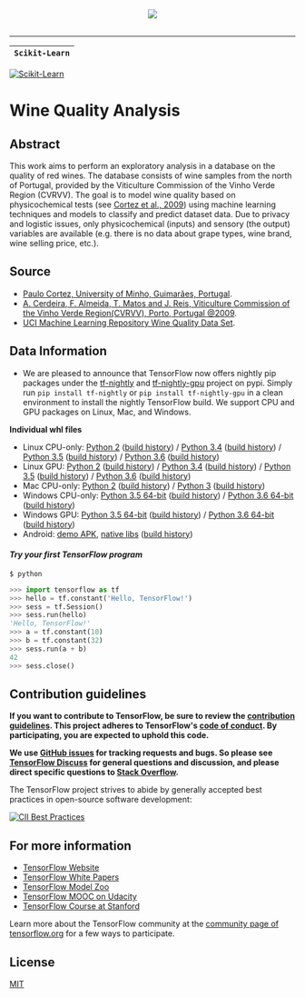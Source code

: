 <div align="center">
  <img src="http://cdn.wittysparks.com/wp-content/uploads/2017/08/09210754/Machine-Learning.jpg"><br><br>
</div>

-----------------


| **`Scikit-Learn`** |
|--------------------|
[![Scikit-Learn](https://elitedatascience.com/wp-content/uploads/2016/11/sklearn-logo.png)](http://scikit-learn.org)

# **Wine Quality Analysis**

## **Abstract**
This work aims to perform an exploratory analysis in a database on the quality of red wines. The database consists 
of wine samples from the north of Portugal, provided by the Viticulture Commission of the Vinho Verde Region (CVRVV). 
The goal is to model wine quality based on physicochemical tests (see [Cortez et al., 2009](http://www3.dsi.uminho.pt/pcortez/wine/)) using machine learning techniques and models to classify and predict dataset data. Due to privacy and logistic issues, only physicochemical (inputs) and sensory (the output) variables are available (e.g. there is no data about grape types, wine brand, wine selling price, etc.).

## Source
* [Paulo Cortez, University of Minho, Guimarães, Portugal](http://www3.dsi.uminho.pt/pcortez).
* [A. Cerdeira, F. Almeida, T. Matos and J. Reis, Viticulture Commission of the Vinho Verde Region(CVRVV), Porto, Portugal @2009](http://www.vinhoverde.pt/en/).
* [UCI Machine Learning Repository Wine Quality Data Set](https://archive.ics.uci.edu/ml/datasets/Wine+Quality).


## Data Information ##
* We are pleased to announce that TensorFlow now offers nightly pip packages
under the [tf-nightly](https://pypi.python.org/pypi/tf-nightly) and
[tf-nightly-gpu](https://pypi.python.org/pypi/tf-nightly-gpu) project on pypi.
Simply run `pip install tf-nightly` or `pip install tf-nightly-gpu` in a clean
environment to install the nightly TensorFlow build. We support CPU and GPU
packages on Linux, Mac, and Windows.


**Individual whl files**
* Linux CPU-only: [Python 2](https://ci.tensorflow.org/view/tf-nightly/job/tf-nightly-linux/TF_BUILD_IS_OPT=OPT,TF_BUILD_IS_PIP=PIP,TF_BUILD_PYTHON_VERSION=PYTHON2,label=cpu-slave/lastSuccessfulBuild/artifact/pip_test/whl/tf_nightly-1.head-cp27-none-linux_x86_64.whl) ([build history](https://ci.tensorflow.org/view/tf-nightly/job/tf-nightly-linux/TF_BUILD_IS_OPT=OPT,TF_BUILD_IS_PIP=PIP,TF_BUILD_PYTHON_VERSION=PYTHON2,label=cpu-slave/)) / [Python 3.4](https://ci.tensorflow.org/view/tf-nightly/job/tf-nightly-linux/TF_BUILD_IS_OPT=OPT,TF_BUILD_IS_PIP=PIP,TF_BUILD_PYTHON_VERSION=PYTHON3,label=cpu-slave/lastSuccessfulBuild/artifact/pip_test/whl/tf_nightly-1.head-cp34-cp34m-linux_x86_64.whl) ([build history](https://ci.tensorflow.org/view/tf-nightly/job/tf-nightly-linux/TF_BUILD_IS_OPT=OPT,TF_BUILD_IS_PIP=PIP,TF_BUILD_PYTHON_VERSION=PYTHON3,label=cpu-slave/)) / [Python 3.5](https://ci.tensorflow.org/view/tf-nightly/job/tf-nightly-linux/TF_BUILD_IS_OPT=OPT,TF_BUILD_IS_PIP=PIP,TF_BUILD_PYTHON_VERSION=PYTHON3.5,label=cpu-slave/lastSuccessfulBuild/artifact/pip_test/whl/tf_nightly-1.head-cp35-cp35m-linux_x86_64.whl) ([build history](https://ci.tensorflow.org/view/tf-nightly/job/tf-nightly-linux/TF_BUILD_IS_OPT=OPT,TF_BUILD_IS_PIP=PIP,TF_BUILD_PYTHON_VERSION=PYTHON3.5,label=cpu-slave/)) / [Python 3.6](http://ci.tensorflow.org/view/tf-nightly/job/tf-nightly-linux/TF_BUILD_IS_OPT=OPT,TF_BUILD_IS_PIP=PIP,TF_BUILD_PYTHON_VERSION=PYTHON3.6,label=cpu-slave/lastSuccessfulBuild/artifact/pip_test/whl/tf_nightly-1.head-cp36-cp36m-linux_x86_64.whl) ([build history](https://ci.tensorflow.org/view/tf-nightly/job/tf-nightly-linux/TF_BUILD_IS_OPT=OPT,TF_BUILD_IS_PIP=PIP,TF_BUILD_PYTHON_VERSION=PYTHON3.6,label=cpu-slave/))
* Linux GPU: [Python 2](https://ci.tensorflow.org/view/tf-nightly/job/tf-nightly-linux/TF_BUILD_IS_OPT=OPT,TF_BUILD_IS_PIP=PIP,TF_BUILD_PYTHON_VERSION=PYTHON2,label=gpu-linux/42/artifact/pip_test/whl/tf_nightly_gpu-1.head-cp27-none-linux_x86_64.whl) ([build history](https://ci.tensorflow.org/view/tf-nightly/job/tf-nightly-linux/TF_BUILD_IS_OPT=OPT,TF_BUILD_IS_PIP=PIP,TF_BUILD_PYTHON_VERSION=PYTHON2,label=gpu-linux/)) / [Python 3.4](https://ci.tensorflow.org/view/tf-nightly/job/tf-nightly-linux/TF_BUILD_IS_OPT=OPT,TF_BUILD_IS_PIP=PIP,TF_BUILD_PYTHON_VERSION=PYTHON3,label=gpu-linux/lastSuccessfulBuild/artifact/pip_test/whl/tf_nightly_gpu-1.head-cp34-cp34m-linux_x86_64.whl) ([build history](https://ci.tensorflow.org/view/tf-nightly/job/tf-nightly-linux/TF_BUILD_IS_OPT=OPT,TF_BUILD_IS_PIP=PIP,TF_BUILD_PYTHON_VERSION=PYTHON3,label=gpu-linux/)) / [Python 3.5](https://ci.tensorflow.org/view/tf-nightly/job/tf-nightly-linux/TF_BUILD_IS_OPT=OPT,TF_BUILD_IS_PIP=PIP,TF_BUILD_PYTHON_VERSION=PYTHON3.5,label=gpu-linux/lastSuccessfulBuild/artifact/pip_test/whl/tf_nightly_gpu-1.head-cp35-cp35m-linux_x86_64.whl) ([build history](https://ci.tensorflow.org/view/tf-nightly/job/tf-nightly-linux/TF_BUILD_IS_OPT=OPT,TF_BUILD_IS_PIP=PIP,TF_BUILD_PYTHON_VERSION=PYTHON3.5,label=gpu-linux/)) / [Python 3.6](http://ci.tensorflow.org/view/tf-nightly/job/tf-nightly-linux/TF_BUILD_IS_OPT=OPT,TF_BUILD_IS_PIP=PIP,TF_BUILD_PYTHON_VERSION=PYTHON3.6,label=gpu-linux/lastSuccessfulBuild/artifact/pip_test/whl/tf_nightly_gpu-1.head-cp36-cp36m-linux_x86_64.whl) ([build history](https://ci.tensorflow.org/view/tf-nightly/job/tf-nightly-linux/TF_BUILD_IS_OPT=OPT,TF_BUILD_IS_PIP=PIP,TF_BUILD_PYTHON_VERSION=PYTHON3.6,label=gpu-linux/))
* Mac CPU-only: [Python 2](https://ci.tensorflow.org/view/tf-nightly/job/tf-nightly-mac/TF_BUILD_IS_OPT=OPT,TF_BUILD_IS_PIP=PIP,TF_BUILD_PYTHON_VERSION=PYTHON2,label=mac-slave/lastSuccessfulBuild/artifact/pip_test/whl/tf_nightly-1.head-py2-none-any.whl) ([build history](https://ci.tensorflow.org/view/tf-nightly/job/tf-nightly-mac/TF_BUILD_IS_OPT=OPT,TF_BUILD_IS_PIP=PIP,TF_BUILD_PYTHON_VERSION=PYTHON2,label=mac-slave/)) / [Python 3](https://ci.tensorflow.org/view/tf-nightly/job/tf-nightly-mac/TF_BUILD_IS_OPT=OPT,TF_BUILD_IS_PIP=PIP,TF_BUILD_PYTHON_VERSION=PYTHON3,label=mac-slave/lastSuccessfulBuild/artifact/pip_test/whl/tf_nightly-1.head-py3-none-any.whl) ([build history](https://ci.tensorflow.org/view/tf-nightly/job/tf-nightly-mac/TF_BUILD_IS_OPT=OPT,TF_BUILD_IS_PIP=PIP,TF_BUILD_PYTHON_VERSION=PYTHON3,label=mac-slave/))
* Windows CPU-only: [Python 3.5 64-bit](https://ci.tensorflow.org/view/tf-nightly/job/tf-nightly-windows/M=windows,PY=35/lastSuccessfulBuild/artifact/cmake_build/tf_python/dist/tf_nightly-1.head-cp35-cp35m-win_amd64.whl) ([build history](https://ci.tensorflow.org/view/tf-nightly/job/tf-nightly-windows/M=windows,PY=35/)) / [Python 3.6 64-bit](https://ci.tensorflow.org/view/tf-nightly/job/tf-nightly-windows/M=windows,PY=36/lastSuccessfulBuild/artifact/cmake_build/tf_python/dist/tf_nightly-1.head-cp36-cp36m-win_amd64.whl) ([build history](https://ci.tensorflow.org/view/tf-nightly/job/tf-nightly-windows/M=windows,PY=36/))
* Windows GPU: [Python 3.5 64-bit](https://ci.tensorflow.org/view/tf-nightly/job/tf-nightly-windows/M=windows-gpu,PY=35/lastSuccessfulBuild/artifact/cmake_build/tf_python/dist/tf_nightly_gpu-1.head-cp35-cp35m-win_amd64.whl) ([build history](https://ci.tensorflow.org/view/tf-nightly/job/tf-nightly-windows/M=windows-gpu,PY=35/)) / [Python 3.6 64-bit](https://ci.tensorflow.org/view/tf-nightly/job/tf-nightly-windows/M=windows-gpu,PY=36/lastSuccessfulBuild/artifact/cmake_build/tf_python/dist/tf_nightly_gpu-1.head-cp36-cp36m-win_amd64.whl) ([build history](https://ci.tensorflow.org/view/tf-nightly/job/tf-nightly-windows/M=windows-gpu,PY=36/))
* Android: [demo APK](https://ci.tensorflow.org/view/Nightly/job/nightly-android/lastSuccessfulBuild/artifact/out/tensorflow_demo.apk), [native libs](https://ci.tensorflow.org/view/Nightly/job/nightly-android/lastSuccessfulBuild/artifact/out/native/)
([build history](https://ci.tensorflow.org/view/Nightly/job/nightly-android/))

#### *Try your first TensorFlow program*
```shell
$ python
```
```python
>>> import tensorflow as tf
>>> hello = tf.constant('Hello, TensorFlow!')
>>> sess = tf.Session()
>>> sess.run(hello)
'Hello, TensorFlow!'
>>> a = tf.constant(10)
>>> b = tf.constant(32)
>>> sess.run(a + b)
42
>>> sess.close()
```

## Contribution guidelines

**If you want to contribute to TensorFlow, be sure to review the [contribution
guidelines](CONTRIBUTING.md). This project adheres to TensorFlow's
[code of conduct](CODE_OF_CONDUCT.md). By participating, you are expected to
uphold this code.**

**We use [GitHub issues](https://github.com/tensorflow/tensorflow/issues) for
tracking requests and bugs. So please see
[TensorFlow Discuss](https://groups.google.com/a/tensorflow.org/forum/#!forum/discuss) for general questions
and discussion, and please direct specific questions to [Stack Overflow](https://stackoverflow.com/questions/tagged/tensorflow).**

The TensorFlow project strives to abide by generally accepted best practices in open-source software development:

[![CII Best Practices](https://bestpractices.coreinfrastructure.org/projects/1486/badge)](https://bestpractices.coreinfrastructure.org/projects/1486)

## For more information

* [TensorFlow Website](https://www.tensorflow.org)
* [TensorFlow White Papers](https://www.tensorflow.org/about/bib)
* [TensorFlow Model Zoo](https://github.com/tensorflow/models)
* [TensorFlow MOOC on Udacity](https://www.udacity.com/course/deep-learning--ud730)
* [TensorFlow Course at Stanford](https://web.stanford.edu/class/cs20si)

Learn more about the TensorFlow community at the [community page of tensorflow.org](https://www.tensorflow.org/community) for a few ways to participate.

## License

[MIT](LICENSE)
